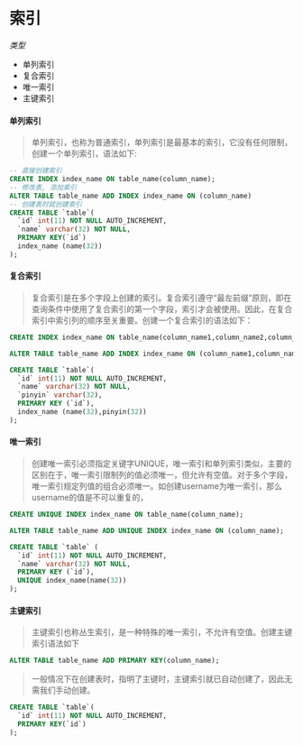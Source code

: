 # 索引

*类型*
* 单列索引
* 复合索引
* 唯一索引
* 主键索引

#### 单列索引
> 单列索引，也称为普通索引，单列索引是最基本的索引，它没有任何限制，创建一个单列索引，语法如下:

```sql
-- 直接创建索引
CREATE INDEX index_name ON table_name(column_name);
-- 修改表, 添加索引
ALTER TABLE table_name ADD INDEX index_name ON (column_name)
-- 创建表时就创建索引
CREATE TABLE `table`(
  `id` int(11) NOT NULL AUTO_INCREMENT,
  `name` varchar(32) NOT NULL,
  PRIMARY KEY(`id`)
  index_name (name(32))
);
```

#### 复合索引
>复合索引是在多个字段上创建的索引。复合索引遵守“最左前缀”原则，即在查询条件中使用了复合索引的第一个字段，索引才会被使用。因此，在复合索引中索引列的顺序至关重要。创建一个复合索引的语法如下：

```sql
CREATE INDEX index_name ON table_name(column_name1,column_name2,column_name3);

ALTER TABLE table_name ADD INDEX index_name ON (column_name1,column_name2,column_name3);

CREATE TABLE `table`(
  `id` int(11) NOT NULL AUTO_INCREMENT,
  `name` varchar(32) NOT NULL,
  `pinyin` varchar(32),
  PRIMARY KEY (`id`),
  index_name (name(32),pinyin(32))
);
```

#### 唯一索引
> 创建唯一索引必须指定关键字UNIQUE，唯一索引和单列索引类似，主要的区别在于，唯一索引限制列的值必须唯一，但允许有空值。对于多个字段，唯一索引规定列值的组合必须唯一。如创建username为唯一索引，那么username的值是不可以重复的，

```sql
CREATE UNIQUE INDEX index_name ON table_name(column_name);

ALTER TABLE table_name ADD UNIQUE INDEX index_name ON (column_name);

CREATE TABLE `table` (
  `id` int(11) NOT NULL AUTO_INCREMENT,
  `name` varchar(32) NOT NULL,
  PRIMARY KEY (`id`),
  UNIQUE index_name(name(32))
);
```

#### 主键索引
>主键索引也称丛生索引，是一种特殊的唯一索引，不允许有空值。创建主键索引语法如下

```sql
ALTER TABLE table_name ADD PRIMARY KEY(column_name);
```

>一般情况下在创建表时，指明了主键时，主键索引就已自动创建了，因此无需我们手动创建。

```sql
CREATE TABLE `table`(
  `id` int(11) NOT NULL AUTO_INCREMENT,
  PRIMARY KEY(`id`)
);
```

